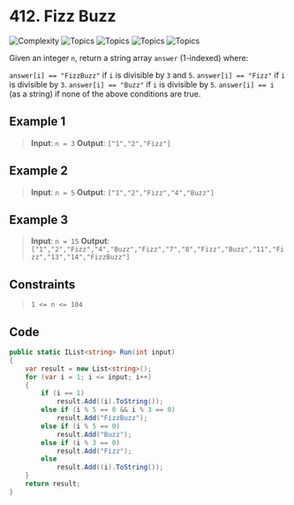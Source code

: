 # 412. Fizz Buzz

![Complexity](https://img.shields.io/badge/easy-green)
![Topics](https://img.shields.io/badge/math-blue)
![Topics](https://img.shields.io/badge/string-blue)
![Topics](https://img.shields.io/badge/simulation-blue)
![Topics](https://img.shields.io/badge/done-purple)

Given an integer `n`, return a string array `answer` (1-indexed) where:

`answer[i] == "FizzBuzz"` if `i` is divisible by `3` and `5`.
`answer[i] == "Fizz"` if `i` is divisible by `3`.
`answer[i] == "Buzz"` if `i` is divisible by `5`.
`answer[i] == i` (as a string) if none of the above conditions are true.

## Example 1

> **Input**: `n = 3`
> **Output**: `["1","2","Fizz"]`

## Example 2

> **Input**: `n = 5`
> **Output**: `["1","2","Fizz","4","Buzz"]`

## Example 3

> **Input**: `n = 15`
> **Output**: `["1","2","Fizz","4","Buzz","Fizz","7","8","Fizz","Buzz","11","Fizz","13","14","FizzBuzz"]`

## Constraints

> `1 <= n <= 104`

## Code

```csharp
public static IList<string> Run(int input)
{
    var result = new List<string>();
    for (var i = 1; i <= input; i++)
    {
        if (i == 1)
            result.Add((i).ToString());
        else if (i % 5 == 0 && i % 3 == 0)
            result.Add("FizzBuzz");
        else if (i % 5 == 0)
            result.Add("Buzz");
        else if (i % 3 == 0)
            result.Add("Fizz");
        else
            result.Add((i).ToString());
    }
    return result;
}
```